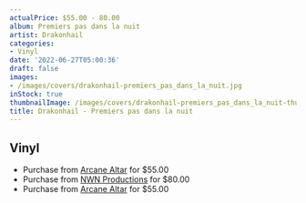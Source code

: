 ```yaml
---
actualPrice: $55.00 - 80.00
album: Premiers pas dans la nuit
artist: Drakonhail
categories:
- Vinyl
date: '2022-06-27T05:00:36'
draft: false
images:
- /images/covers/drakonhail-premiers_pas_dans_la_nuit.jpg
inStock: true
thumbnailImage: /images/covers/drakonhail-premiers_pas_dans_la_nuit-thumb.jpg
title: Drakonhail - Premiers pas dans la nuit
---
```


## Vinyl
* Purchase from [Arcane Altar](https://arcanealtar.bigcartel.com/product/drakonhail-premiers-pas-dans-la-nuit-3xlp) for $55.00
* Purchase from [NWN Productions](http://shop.nwnprod.com/index.php?route=product/product&path=75&product_id=22669&sort=pd.name&order=ASC) for $80.00
* Purchase from [Arcane Altar](https://arcanealtar.bigcartel.com/product/drakonhail-premiers-pas-dans-la-nuit-3xlp) for $55.00
